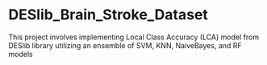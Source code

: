 # DESlib_Brain_Stroke_Dataset
This project involves implementing Local Class Accuracy (LCA) model from DESlib library utilizing an ensemble of SVM, KNN, NaiveBayes, and RF models
